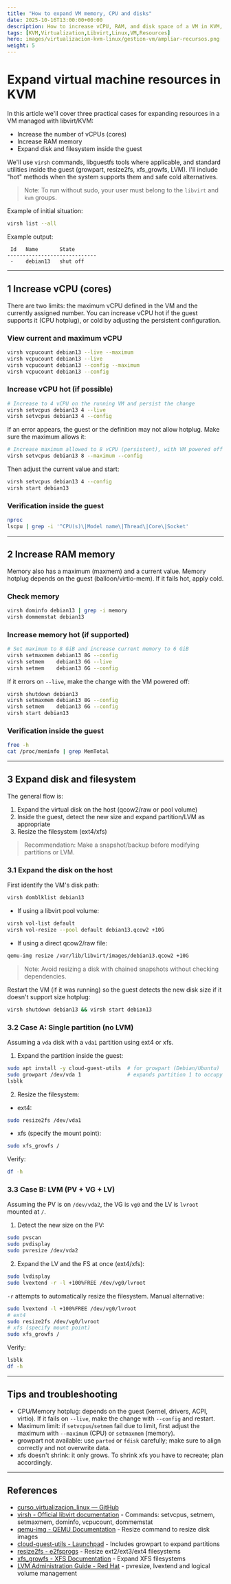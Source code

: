 ```yaml
---
title: "How to expand VM memory, CPU and disks"
date: 2025-10-16T13:00:00+00:00
description: How to increase vCPU, RAM, and disk space of a VM in KVM, including expanding the filesystem inside the guest.
tags: [KVM,Virtualization,Libvirt,Linux,VM,Resources]
hero: images/virtualizacion-kvm-linux/gestion-vm/ampliar-recursos.png
weight: 5
---
```


# Expand virtual machine resources in KVM

In this article we'll cover three practical cases for expanding resources in a VM managed with libvirt/KVM:

- Increase the number of vCPUs (cores)
- Increase RAM memory
- Expand disk and filesystem inside the guest

We'll use `virsh` commands, libguestfs tools where applicable, and standard utilities inside the guest (growpart, resize2fs, xfs_growfs, LVM). I'll include "hot" methods when the system supports them and safe cold alternatives.

> Note: To run without sudo, your user must belong to the `libvirt` and `kvm` groups.

Example of initial situation:

```bash
virsh list --all
```

Example output:
```
 Id   Name       State
-----------------------------
 -    debian13   shut off
```

---

## 1 Increase vCPU (cores)

There are two limits: the maximum vCPU defined in the VM and the currently assigned number. You can increase vCPU hot if the guest supports it (CPU hotplug), or cold by adjusting the persistent configuration.

### View current and maximum vCPU

```bash
virsh vcpucount debian13 --live --maximum
virsh vcpucount debian13 --live
virsh vcpucount debian13 --config --maximum
virsh vcpucount debian13 --config
```

### Increase vCPU hot (if possible)

```bash
# Increase to 4 vCPU on the running VM and persist the change
virsh setvcpus debian13 4 --live
virsh setvcpus debian13 4 --config
```

If an error appears, the guest or the definition may not allow hotplug. Make sure the maximum allows it:

```bash
# Increase maximum allowed to 8 vCPU (persistent), with VM powered off
virsh setvcpus debian13 8 --maximum --config
```

Then adjust the current value and start:

```bash
virsh setvcpus debian13 4 --config
virsh start debian13
```

### Verification inside the guest

```bash
nproc
lscpu | grep -i '^CPU(s)\|Model name\|Thread\|Core\|Socket'
```

---

## 2 Increase RAM memory

Memory also has a maximum (maxmem) and a current value. Memory hotplug depends on the guest (balloon/virtio-mem). If it fails hot, apply cold.

### Check memory

```bash
virsh dominfo debian13 | grep -i memory
virsh dommemstat debian13
```

### Increase memory hot (if supported)

```bash
# Set maximum to 8 GiB and increase current memory to 6 GiB
virsh setmaxmem debian13 8G --config
virsh setmem    debian13 6G --live
virsh setmem    debian13 6G --config
```

If it errors on `--live`, make the change with the VM powered off:

```bash
virsh shutdown debian13
virsh setmaxmem debian13 8G --config
virsh setmem    debian13 6G --config
virsh start debian13
```

### Verification inside the guest

```bash
free -h
cat /proc/meminfo | grep MemTotal
```

---

## 3 Expand disk and filesystem

The general flow is:

1. Expand the virtual disk on the host (qcow2/raw or pool volume)
2. Inside the guest, detect the new size and expand partition/LVM as appropriate
3. Resize the filesystem (ext4/xfs)

> Recommendation: Make a snapshot/backup before modifying partitions or LVM.

### 3.1 Expand the disk on the host

First identify the VM's disk path:

```bash
virsh domblklist debian13
```

- If using a libvirt pool volume:

```bash
virsh vol-list default
virsh vol-resize --pool default debian13.qcow2 +10G
```

- If using a direct qcow2/raw file:

```bash
qemu-img resize /var/lib/libvirt/images/debian13.qcow2 +10G
```

> Note: Avoid resizing a disk with chained snapshots without checking dependencies.

Restart the VM (if it was running) so the guest detects the new disk size if it doesn't support size hotplug:

```bash
virsh shutdown debian13 && virsh start debian13
```

### 3.2 Case A: Single partition (no LVM)

Assuming a `vda` disk with a `vda1` partition using ext4 or xfs.

1) Expand the partition inside the guest:

```bash
sudo apt install -y cloud-guest-utils  # for growpart (Debian/Ubuntu)
sudo growpart /dev/vda 1               # expands partition 1 to occupy the new size
lsblk
```

2) Resize the filesystem:

- ext4:

```bash
sudo resize2fs /dev/vda1
```

- xfs (specify the mount point):

```bash
sudo xfs_growfs /
```

Verify:

```bash
df -h
```

### 3.3 Case B: LVM (PV + VG + LV)

Assuming the PV is on `/dev/vda2`, the VG is `vg0` and the LV is `lvroot` mounted at `/`.

1) Detect the new size on the PV:

```bash
sudo pvscan
sudo pvdisplay
sudo pvresize /dev/vda2
```

2) Expand the LV and the FS at once (ext4/xfs):

```bash
sudo lvdisplay
sudo lvextend -r -l +100%FREE /dev/vg0/lvroot
```

`-r` attempts to automatically resize the filesystem. Manual alternative:

```bash
sudo lvextend -l +100%FREE /dev/vg0/lvroot
# ext4
sudo resize2fs /dev/vg0/lvroot
# xfs (specify mount point)
sudo xfs_growfs /
```

Verify:

```bash
lsblk
df -h
```

---

## Tips and troubleshooting

- CPU/Memory hotplug: depends on the guest (kernel, drivers, ACPI, virtio). If it fails on `--live`, make the change with `--config` and restart.
- Maximum limit: if `setvcpus`/`setmem` fail due to limit, first adjust the maximum with `--maximum` (CPU) or `setmaxmem` (memory).
- growpart not available: use `parted` or `fdisk` carefully; make sure to align correctly and not overwrite data.
- xfs doesn't shrink: it only grows. To shrink xfs you have to recreate; plan accordingly.

---

## References

- [curso_virtualizacion_linux — GitHub](https://github.com/josedom24/curso_virtualizacion_linux)
- [virsh - Official libvirt documentation](https://libvirt.org/manpages/virsh.html) - Commands: setvcpus, setmem, setmaxmem, dominfo, vcpucount, dommemstat
- [qemu-img - QEMU Documentation](https://www.qemu.org/docs/master/tools/qemu-img.html) - Resize command to resize disk images
- [cloud-guest-utils - Launchpad](https://launchpad.net/cloud-utils) - Includes growpart to expand partitions
- [resize2fs - e2fsprogs](https://man7.org/linux/man-pages/man8/resize2fs.8.html) - Resize ext2/ext3/ext4 filesystems
- [xfs_growfs - XFS Documentation](https://man7.org/linux/man-pages/man8/xfs_growfs.8.html) - Expand XFS filesystems
- [LVM Administration Guide - Red Hat](https://access.redhat.com/documentation/en-us/red_hat_enterprise_linux/8/html/configuring_and_managing_logical_volumes/) - pvresize, lvextend and logical volume management
